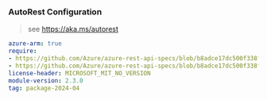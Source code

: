 ### AutoRest Configuration

> see https://aka.ms/autorest

``` yaml
azure-arm: true
require:
- https://github.com/Azure/azure-rest-api-specs/blob/b8adce17dc500f338f86f18af30aac61dcb71c5f/specification/azure-kusto/resource-manager/readme.md
- https://github.com/Azure/azure-rest-api-specs/blob/b8adce17dc500f338f86f18af30aac61dcb71c5f/specification/azure-kusto/resource-manager/readme.go.md
license-header: MICROSOFT_MIT_NO_VERSION
module-version: 2.3.0
tag: package-2024-04
```
